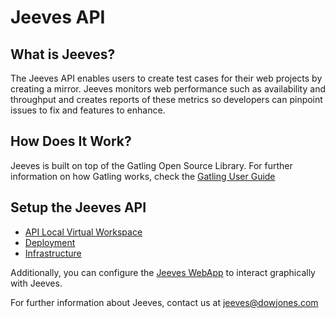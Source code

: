 # Jeeves API

## What is Jeeves?
The Jeeves API enables users to create test cases for their web projects by creating a mirror. Jeeves monitors web performance such as availability and throughput and creates reports of these metrics so developers can pinpoint issues to fix and features to enhance. 

## How Does It Work?
Jeeves is built on top of the Gatling Open Source Library.
For further information on how Gatling works, check the [Gatling User Guide](https://gatling.io/docs/3.3/#user-guide)

## Setup the Jeeves API
* [API Local Virtual Workspace](README/api-config.md)
* [Deployment](README/api-deployment.md)
* [Infrastructure](README/api-infrastructure.md)

Additionally, you can configure the [Jeeves WebApp](https://github.dowjones.net/SharedServices/Jeeves.WebApp) to interact graphically with Jeeves. 

For further information about Jeeves, contact us at jeeves@dowjones.com
